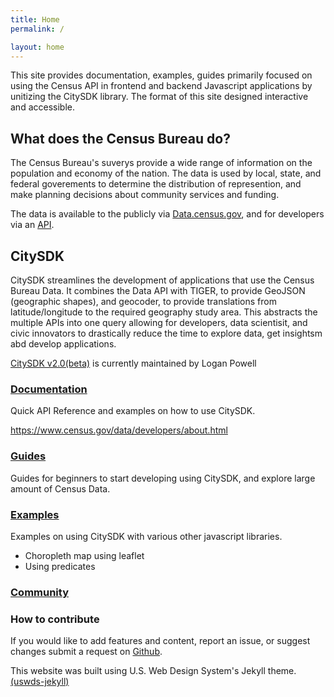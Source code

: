 ```yaml
---
title: Home
permalink: /

layout: home
---
```


This site provides documentation, examples, guides primarily focused on using the Census API in frontend and backend Javascript applications by unitizing the CitySDK library. The format of this site designed interactive and accessible. 

## What does the Census Bureau do?

The Census Bureau's suverys provide a wide range of information on the population and economy of the nation. The data is used by local, state, and federal goverements to determine the distribution of represention, and make planning decisions about community services and funding. 

The data is available to the publicly via [Data.census.gov](https://data.census.gov/cedsci/), and for developers via an [API](https://www.census.gov/data/developers/about.html). 

## CitySDK

CitySDK streamlines the development of applications that use the Census Bureau Data. It combines the Data API with TIGER, to provide GeoJSON (geographic shapes), and geocoder, to provide translations from latitude/longitude to the required geography study area. This abstracts the multiple APIs into one query allowing for developers, data scientisit, and civic innovators to drastically reduce the time to explore data, get insightsm abd develop applications.

[CitySDK v2.0(beta)](https://uscensusbureau.github.io/citysdk/) is currently maintained by Logan Powell

### [Documentation](/docs/)

Quick API Reference and examples on how to use CitySDK.

https://www.census.gov/data/developers/about.html

### [Guides](/guides/)

Guides for beginners to start developing using CitySDK, and explore large amount of Census Data.

### [Examples](/examples/)

Examples on using CitySDK with various other javascript libraries.

* Choropleth map using leaflet
* Using predicates

### [Community](/community/)

### How to contribute

If you would like to add features and content, report an issue,  or suggest changes submit a request on [Github](https://github.com).

This website was built using U.S. Web Design System's Jekyll theme. [(uswds-jekyll)](https://github.com/18F/uswds-jekyll)